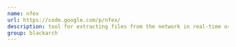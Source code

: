 ```yaml
---
name: nfex
url: https://code.google.com/p/nfex/
description: tool for extracting files from the network in real-time or post-capture from an offline tcpdump pcap savefile. URL : https://code.google.com/p/nfex/ Groups : blackarch blackarch-forensic blackarch-networking
group: blackarch
---
```


